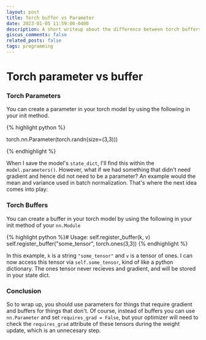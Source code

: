 ```yaml
---
layout: post
title: Torch buffer vs Parameter
date: 2023-01-05 11:59:00-0400
description: A short writeup about the difference between torch buffers and parameters
giscus_comments: false
related_posts: false
tags: programming
---
```


# Torch parameter vs buffer

### Torch Parameters

You can create a parameter in your torch model by using the following in your init method. 


{% highlight python  %}

torch.nn.Parameter(torch.randn(size=(3,3)))

{% endhighlight %}

When I save the model's `state_dict`, I'll find this within the `model.parameters()`. However, what if we had something that didn't need gradient and hence did not need to be a parameter? An example would the mean and variance used in batch normalization. That's where the next idea comes into play:


### Torch Buffers

You can create a buffer in your torch model by using the following in your init method of your `nn.Module` 

{% highlight python  %}# Usage: self.register_buffer(k, v)
self.register_buffer("some_tensor", torch.ones(3,3)) 
{% endhighlight %}

In this example, `k` is a string `"some_tensor"` and `v` is a tensor of ones. I can now access this tensor via `self.some_tensor`, kind of like a python dictionary. The ones tensor never recieves and gradient, and will be stored in your state dict. 


### Conclusion
So to wrap up, you should use parameters for things that require gradient and buffers for things that don't. Of course, instead of buffers you can use `nn.Parameter` and set `requires_grad = False`, but your optimizer will need to check the `requires_grad` attribute of these tensors during the weight update, which is an unnecesary step. 









